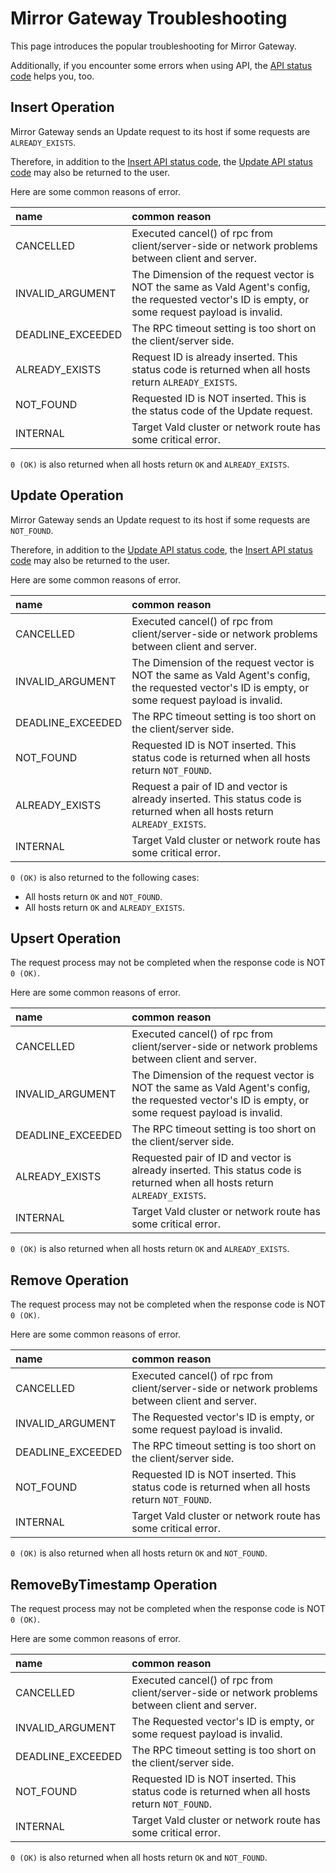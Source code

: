 # Mirror Gateway Troubleshooting

This page introduces the popular troubleshooting for Mirror Gateway.

Additionally, if you encounter some errors when using API, the [API status code](../api/status.md) helps you, too.

## Insert Operation

Mirror Gateway sends an Update request to its host if some requests are `ALREADY_EXISTS`.

Therefore, in addition to the [Insert API status code](../api/insert.md#status-code), the [Update API status code](../api/update.md#status-code) may also be returned to the user.

Here are some common reasons of error.

| name              | common reason                                                                                                                                       |
| :---------------- | :-------------------------------------------------------------------------------------------------------------------------------------------------- |
| CANCELLED         | Executed cancel() of rpc from client/server-side or network problems between client and server.                                                     |
| INVALID_ARGUMENT  | The Dimension of the request vector is NOT the same as Vald Agent's config, the requested vector's ID is empty, or some request payload is invalid. |
| DEADLINE_EXCEEDED | The RPC timeout setting is too short on the client/server side.                                                                                     |
| ALREADY_EXISTS    | Request ID is already inserted. This status code is returned when all hosts return `ALREADY_EXISTS`.                                                |
| NOT_FOUND         | Requested ID is NOT inserted. This is the status code of the Update request.                                                                        |
| INTERNAL          | Target Vald cluster or network route has some critical error.                                                                                       |

`0 (OK)` is also returned when all hosts return `OK` and `ALREADY_EXISTS`.

## Update Operation

Mirror Gateway sends an Update request to its host if some requests are `NOT_FOUND`.

Therefore, in addition to the [Update API status code](../api/update.md#status-code), the [Insert API status code](../api/insert.md#status-code) may also be returned to the user.

Here are some common reasons of error.

| name              | common reason                                                                                                                                       |
| :---------------- | :-------------------------------------------------------------------------------------------------------------------------------------------------- |
| CANCELLED         | Executed cancel() of rpc from client/server-side or network problems between client and server.                                                     |
| INVALID_ARGUMENT  | The Dimension of the request vector is NOT the same as Vald Agent's config, the requested vector's ID is empty, or some request payload is invalid. |
| DEADLINE_EXCEEDED | The RPC timeout setting is too short on the client/server side.                                                                                     |
| NOT_FOUND         | Requested ID is NOT inserted. This status code is returned when all hosts return `NOT_FOUND`.                                                       |
| ALREADY_EXISTS    | Request a pair of ID and vector is already inserted. This status code is returned when all hosts return `ALREADY_EXISTS`.                           |
| INTERNAL          | Target Vald cluster or network route has some critical error.                                                                                       |

`0 (OK)` is also returned to the following cases:

- All hosts return `OK` and `NOT_FOUND`.
- All hosts return `OK` and `ALREADY_EXISTS`.

## Upsert Operation

The request process may not be completed when the response code is NOT `0 (OK)`.

Here are some common reasons of error.

| name              | common reason                                                                                                                                       |
| :---------------- | :-------------------------------------------------------------------------------------------------------------------------------------------------- |
| CANCELLED         | Executed cancel() of rpc from client/server-side or network problems between client and server.                                                     |
| INVALID_ARGUMENT  | The Dimension of the request vector is NOT the same as Vald Agent's config, the requested vector's ID is empty, or some request payload is invalid. |
| DEADLINE_EXCEEDED | The RPC timeout setting is too short on the client/server side.                                                                                     |
| ALREADY_EXISTS    | Requested pair of ID and vector is already inserted. This status code is returned when all hosts return `ALREADY_EXISTS`.                           |
| INTERNAL          | Target Vald cluster or network route has some critical error.                                                                                       |

`0 (OK)` is also returned when all hosts return `OK` and `ALREADY_EXISTS`.

## Remove Operation

The request process may not be completed when the response code is NOT `0 (OK)`.

Here are some common reasons of error.

| name              | common reason                                                                                   |
| :---------------- | :---------------------------------------------------------------------------------------------- |
| CANCELLED         | Executed cancel() of rpc from client/server-side or network problems between client and server. |
| INVALID_ARGUMENT  | The Requested vector's ID is empty, or some request payload is invalid.                         |
| DEADLINE_EXCEEDED | The RPC timeout setting is too short on the client/server side.                                 |
| NOT_FOUND         | Requested ID is NOT inserted. This status code is returned when all hosts return `NOT_FOUND`.   |
| INTERNAL          | Target Vald cluster or network route has some critical error.                                   |

`0 (OK)` is also returned when all hosts return `OK` and `NOT_FOUND`.

## RemoveByTimestamp Operation

The request process may not be completed when the response code is NOT `0 (OK)`.

Here are some common reasons of error.

| name              | common reason                                                                                   |
| :---------------- | :---------------------------------------------------------------------------------------------- |
| CANCELLED         | Executed cancel() of rpc from client/server-side or network problems between client and server. |
| INVALID_ARGUMENT  | The Requested vector's ID is empty, or some request payload is invalid.                         |
| DEADLINE_EXCEEDED | The RPC timeout setting is too short on the client/server side.                                 |
| NOT_FOUND         | Requested ID is NOT inserted. This status code is returned when all hosts return `NOT_FOUND`.   |
| INTERNAL          | Target Vald cluster or network route has some critical error.                                   |

`0 (OK)` is also returned when all hosts return `OK` and `NOT_FOUND`.
